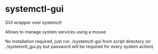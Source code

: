 # systemctl-gui

GUI wrapper over systemctl

Allows to manage system services using a mouse

No installation required, just run ./systemctl-gui from script directory
(or ./systemctl_gui.py but password will be required for every system action)
